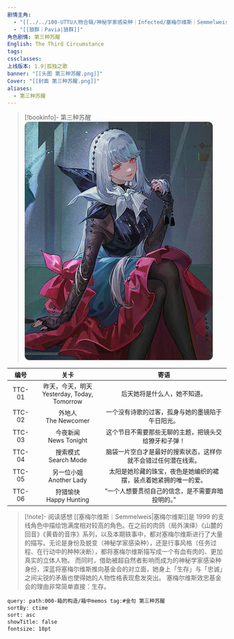 ```yaml
---
剧情主角:
  - "[[../../100-UTTU人物合辑/神秘学家感染种｜Infected/塞梅尔维斯｜Semmelweis|塞梅尔维斯]]"
  - "[[狼群｜Pavia|狼群]]"
角色剧情: 第三种苏醒
English: The Third Circumstance
tags: 
cssclasses: 
上线版本: 1.9|孤独之歌
banner: "[[头图 第三种苏醒.png]]"
Cover: "[[封面 第三种苏醒.png]]"
aliases:
  - 第三种苏醒
---
```

> [!bookinfo]- 第三种苏醒
> ![封面 第三种苏醒](assets/塞梅尔维斯·第三种苏醒.assets/封面%20第三种苏醒.png)
> 
|  编号  |                      关卡                       |                             寄语                             |
| :----: | :---------------------------------------------: | :----------------------------------------------------------: |
| TTC-01 | 昨天，今天，明天<br/>Yesterday, Today, Tomorrow |                 后天她将是什么人，她不知道。                 |
| TTC-02 |             外地人<br/>The Newcomer             |       一个没有诗歌的过客，孤身与她的墨镜陷于午日阳光。       |
| TTC-03 |            今夜新闻<br/>News Tonight            |     这个节目不需要那些无聊的主题，把镜头交给獠牙和子弹！     |
| TTC-04 |            搜索模式<br/>Search Mode             | 脑袋一片空白才是最好的搜索状态，这样你就不会错过任何潜在线索。 |
| TTC-05 |           另一位小姐<br/>Another Lady           | 太阳是她珍藏的珠宝，夜色是她编织的裙摆，装点着她紧拥的唯一的爱。 |
| TTC-06 |           狩猎愉快<br/>Happy Hunting            |       “一个人想要贯彻自己的信念，是不需要弃暗投明的。”       |

> [!note]- 阅读感想
> [[塞梅尔维斯｜Semmelweis|塞梅尔维斯]]是 1999 的支线角色中描绘饱满度相对较高的角色。在之前的肉鸽（局外演绎）《山麓的回音》《黄昏的音序》系列，以及本期轶事中，都对塞梅尔维斯进行了大量的描写。无论是身份及蜕变（神秘学家感染种），还是行事风格（任务过程、在行动中的种种决断），都将塞梅尔维斯描写成一个有血有肉的、更加真实的立体人物。
> 而同时，借助被超自然者影响而成为的神秘学家感染种身份，深蓝将塞梅尔维斯推向基金会的对立面，她身上「生存」与「忠诚」之间尖锐的矛盾也使得她的人物性格表现愈发突出。
> 塞梅尔维斯效忠基金会的理由非常简单直接：生存。

~~~~note-gallery
query: path:000-箱的构造/箱中memos tag:#金句 第三种苏醒
sortBy: ctime
sort: asc
showTitle: false
fontsize: 10pt
~~~~
